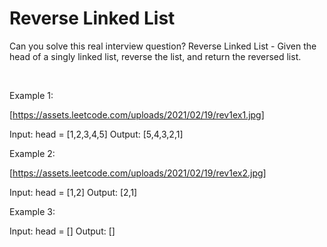 # Reverse Linked List

Can you solve this real interview question? Reverse Linked List - Given the head of a singly linked list, reverse the list, and return the reversed list.

 

Example 1:

[https://assets.leetcode.com/uploads/2021/02/19/rev1ex1.jpg]


Input: head = [1,2,3,4,5]
Output: [5,4,3,2,1]


Example 2:

[https://assets.leetcode.com/uploads/2021/02/19/rev1ex2.jpg]


Input: head = [1,2]
Output: [2,1]


Example 3:


Input: head = []
Output: []